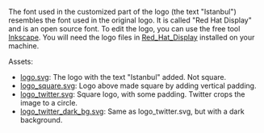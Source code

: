 The font used in the customized part of the logo (the text "Istanbul") resembles the font used in the original logo.
It is called "Red Hat Display" and is an open source font.
To edit the logo, you can use the free tool [Inkscape](https://inkscape.org/).
You will need the logo files in [Red_Hat_Display](vendor%2FRed_Hat_Display) installed on your machine.

Assets:
- [logo.svg](logo.svg): The logo with the text "Istanbul" added. Not square.
- [logo_square.svg](logo_square.svg): Logo above made square by adding vertical padding.
- [logo_twitter.svg](logo_twitter.svg): Square logo, with some padding. Twitter crops the image to a circle.
- [logo_twitter_dark_bg.svg](logo_twitter.svg): Same as logo_twitter.svg, but with a dark background.
